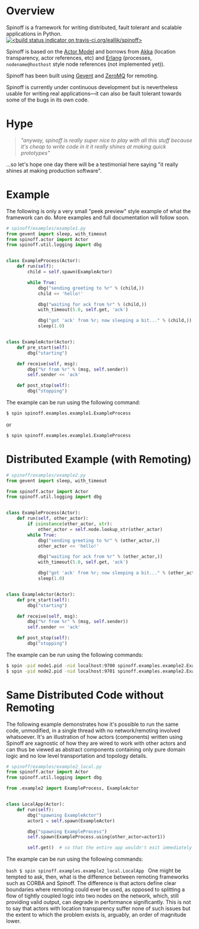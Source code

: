 Overview
========

Spinoff is a framework for writing distributed, fault tolerant and scalable applications in Python. <a href="http://travis-ci.org/eallik/spinoff" title="Spinoff on Travis-CI.org"><img src="https://secure.travis-ci.org/eallik/spinoff.png?branch=master" alt="&lt;build status indicator on travis-ci.org/eallik/spinoff&gt;"/></a>

Spinoff is based on the [Actor Model](http://en.wikipedia.org/wiki/Actor_model) and borrows from [Akka](http://akka.io) (location transparency, actor references, etc) and [Erlang](http://en.wikipedia.org/wiki/Erlang_(programming_language)) (processes, `nodename@hosthost` style node references (not implemented yet)).

Spinoff has been built using [Gevent](http://gevent.org/) and [ZeroMQ](http://www.zeromq.org/) for remoting.

Spinoff is currently under continuous development but is nevertheless usable for writing real applications—it can also be fault tolerant towards some of the bugs in its own code.


Hype
====

> _"anyway, spinoff is really super nice to play with all this stuff
> because it's cheap to write code in it
> it really shines at making quick prototypes"_

...so let's hope one day there will be a testimonial here saying "it really shines at making production software".

Example
=======

The following is only a very small "peek preview" style example of what the framework can do. More examples and full documentation will follow soon.

```python
# spinoff/examples/example1.py
from gevent import sleep, with_timeout
from spinoff.actor import Actor
from spinoff.util.logging import dbg


class ExampleProcess(Actor):
    def run(self):
        child = self.spawn(ExampleActor)

        while True:
            dbg("sending greeting to %r" % (child,))
            child << 'hello!'

            dbg("waiting for ack from %r" % (child,))
            with_timeout(5.0, self.get, 'ack')

            dbg("got 'ack' from %r; now sleeping a bit..." % (child,))
            sleep(1.0)


class ExampleActor(Actor):
    def pre_start(self):
        dbg("starting")

    def receive(self, msg):
        dbg("%r from %r" % (msg, self.sender))
        self.sender << 'ack'

    def post_stop(self):
        dbg("stopping")
```

The example can be run using the following command:

```bash
$ spin spinoff.examples.example1.ExampleProcess
```

or

```bash
$ spin spinoff.examples.example1.ExampleProcess
```

Distributed Example (with Remoting)
===================================

```python
# spinoff/examples/example2.py
from gevent import sleep, with_timeout

from spinoff.actor import Actor
from spinoff.util.logging import dbg


class ExampleProcess(Actor):
    def run(self, other_actor):
        if isinstance(other_actor, str):
            other_actor = self.node.lookup_str(other_actor)
        while True:
            dbg("sending greeting to %r" % (other_actor,))
            other_actor << 'hello!'

            dbg("waiting for ack from %r" % (other_actor,))
            with_timeout(5.0, self.get, 'ack')

            dbg("got 'ack' from %r; now sleeping a bit..." % (other_actor,))
            sleep(1.0)


class ExampleActor(Actor):
    def pre_start(self):
        dbg("starting")

    def receive(self, msg):
        dbg("%r from %r" % (msg, self.sender))
        self.sender << 'ack'

    def post_stop(self):
        dbg("stopping")
```

The example can be run using the following commands:

```bash
$ spin -pid node1.pid -nid localhost:9700 spinoff.examples.example2.ExampleActor -name other
$ spin -pid node2.pid -nid localhost:9701 spinoff.examples.example2.ExampleProcess -using "other_actor='localhost:9700/other'"
```

Same Distributed Code without Remoting
======================================

The following example demonstrates how it's possible to run the same code, unmodified, in a single thread with no network/remoting involved whatsoever.  It's an illustration of how actors (components) written using Spinoff are xagnostic of how they are wired to work with other actors and can thus be viewed as abstract components containing only pure domain logic and no low level transportation and topology details.

```python
# spinoff/examples/example2_local.py
from spinoff.actor import Actor
from spinoff.util.logging import dbg

from .example2 import ExampleProcess, ExampleActor


class LocalApp(Actor):
    def run(self):
        dbg("spawning ExampleActor")
        actor1 = self.spawn(ExampleActor)

        dbg("spawning ExampleProcess")
        self.spawn(ExampleProcess.using(other_actor=actor1))

        self.get()  # so that the entire app wouldn't exit immediately
```

The example can be run using the following commands:

```bash $ spin spinoff.examples.example2_local.LocalApp ``` One might be tempted to ask, then, what is the difference
between remoting frameworks such as CORBA and Spinoff.  The difference is that actors define clear boundaries where
remoting could ever be used, as opposed to splitting a flow of tightly coupled logic into two nodes on the network,
which, still providing valid output, can degrade in performance significantly.  This is not to say that actors with
location transparency suffer none of such issues but the extent to which the problem exists is, arguably, an order of
magnitude lower.
